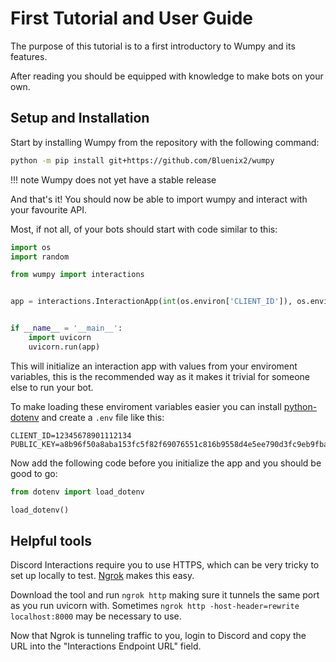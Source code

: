 # First Tutorial and User Guide

The purpose of this tutorial is to a first introductory to Wumpy and its features.

After reading you should be equipped with knowledge to make bots on your own.

## Setup and Installation

Start by installing Wumpy from the repository with the following command:

```bash
python -m pip install git+https://github.com/Bluenix2/wumpy
```

!!! note
    Wumpy does not yet have a stable release

And that's it! You should now be able to import wumpy and interact with your favourite API.

Most, if not all, of your bots should start with code similar to this:

```python
import os
import random

from wumpy import interactions


app = interactions.InteractionApp(int(os.environ['CLIENT_ID']), os.environ['PUBLIC_KEY'])


if __name__ = '__main__':
    import uvicorn
    uvicorn.run(app)
```

This will initialize an interaction app with values from your enviroment variables, this is the
recommended way as it makes it trivial for someone else to run your bot.

To make loading these enviroment variables easier you can install
[python-dotenv](https://pypi.org/project/python-dotenv/) and create a `.env` file like this:

```text
CLIENT_ID=12345678901112134
PUBLIC_KEY=a8b96f50a8aba153fc5f82f69076551c816b9558d4e5ee790d3fc9eb9fba9d8b
```

Now add the following code before you initialize the app and you should be good to go:

```python
from dotenv import load_dotenv

load_dotenv()
```

## Helpful tools

Discord Interactions require you to use HTTPS, which can be very tricky to set up locally to
test. [Ngrok](https://ngrok.com/) makes this easy.

Download the tool and run `ngrok http` making sure it tunnels the same port as you run uvicorn
with. Sometimes `ngrok http -host-header=rewrite localhost:8000` may be necessary to use.

Now that Ngrok is tunneling traffic to you, login to Discord and copy the URL into the
"Interactions Endpoint URL" field.
